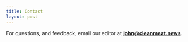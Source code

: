```yaml
---
title: Contact
layout: post
---
```


For questions, and feedback, email our editor at **john@cleanmeat.news**.